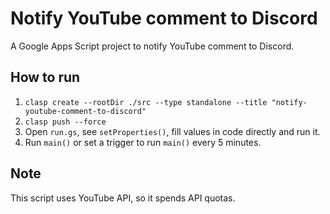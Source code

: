 # Notify YouTube comment to Discord

A Google Apps Script project to notify YouTube comment to Discord.

## How to run

1.  `clasp create --rootDir ./src --type standalone --title "notify-youtube-comment-to-discord"`
2.  `clasp push --force`
3.  Open `run.gs`, see `setProperties()`, fill values in code directly and run it.
4.  Run `main()` or set a trigger to run `main()` every 5 minutes.

## Note

This script uses YouTube API, so it spends API quotas.
